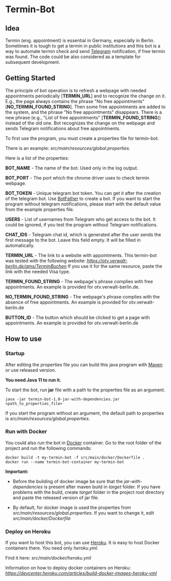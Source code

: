 # Termin-Bot
## Idea
Termin (eng. appointment) is essential in Germany, especially in Berlin.
Sometimes it is tough to get a termin in public institutions and
this bot is a way to automate termin check and
send [Telegram](https://telegram.org/) notification, if free
termin was found.
The code could be also considered as a template for subsequent development.
## Getting Started
The principle of bot operation is to refresh a webpage with needed appointments periodically
[**TERMIN_URL**] and to recognize the change on it. E.g., the page always contains 
the phrase "No free appointments" [**NO_TERMIN_FOUND_STRING**].
Then some free appointments are added to the system,
and the phrase "No free appointments" disappears. There is a new phrase 
(e.g., "List of free appointments" [**TERMIN_FOUND_STRING**]) instead of the old one.
Bot recognizes the change on the webpage and sends Telegram notifications about free appointments.


To first use the program, you must create a properties file for termin-bot.

There is an example: _src/main/resources/global.properties_.

Here is a list of the properties:

**BOT_NAME** - The name of the bot. Used only in the log output. 

**BOT_PORT** - The port which the chrome driver uses to check termin webpage.

**BOT_TOKEN** - Unique telegram bot token. You can get it after the creation of the telegram bot. 
Use [BotFather](https://telegram.me/BotFather) to create a bot. If you want to start the program without 
telegram notifications, please start with the default value from the example properties file.

**USERS** - List of usernames from Telegram who get access to the bot. It could be ignored,
if you test the program without Telegram notifications.

**CHAT_IDS** - Telegram chat id, which is generated after the user sends the first message to the bot. Leave this field empty. It will be filled in automatically.

**TERMIN_URL**  - The link to a website with appointments. This termin-bot was tested with the following website:
_https://otv.verwalt-berlin.de/ams/TerminBuchen_ 
If you use it for the same resource, paste the link with the needed Visa type.

**TERMIN_FOUND_STRING** - The webpage's phrase complies with free appointments.
An example is provided for otv.verwalt-berlin.de.

**NO_TERMIN_FOUND_STRING** - The webpage's phrase complies with the absence of free appointments.
An example is provided for otv.verwalt-berlin.de

**BUTTON_ID** - The button which should be clicked to get a page with appointments.
An example is provided for otv.verwalt-berlin.de

## How to use
### Startup
After editing the properties file you can build this java program with [Maven](https://maven.apache.org/) or use
released version.

**You need Java 11 to run it.** 

To start the bot, run **jar** file with a path to the properties file as an argument.
```
java -jar termin-bot-1.0-jar-with-dependencies.jar <path_to_properties_file>
```

If you start the program without an argument, the default path to properties is _src/main/resources/global.properties_.

### Run with Docker
You could also run the bot in [Docker](https://www.docker.com/) container.
Go to the root folder of the project and run the following commands:

```
docker build -t my-termin-bot -f src/main/docker/Dockerfile .
docker run --name termin-bot-container my-termin-bot
```

**Important:** 
- Before the building of docker image be sure that the _jar-with-dependencies_ is present after maven build in 
_target_ folder. If you have problems with the build, create _target_ folder in the project root directory and paste the released 
version of jar file.

- By default, for docker image is used the properties from _src/main/resources/global.properties_. If you want to change 
  it, edit _src/main/docker/Dockerfile_
  
### Deploy on Heroku
If you want to host this bot, you can use [Heroku](https://heroku.com).
It is easy to host Docker containers there. You need only _heroku.yml_.

Find it here: _src/main/docker/heroku.yml_

Information on how to deploy docker containers on Heroku:
_https://devcenter.heroku.com/articles/build-docker-images-heroku-yml_
